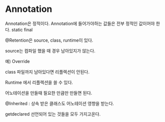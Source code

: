 # Annotation

 Annotation은 정적이다. Annotation에 들어가야하는 값들은 전부 정적인 값이어야 한다. static final

 @Retention은 source, class, runtime이 있다.

source는 컴파일 했을 때 경우 남아있지가 않는다.

 예\) Override

 class 파일까지 남아있다면 리플렉션이 안된다.

 Runtime 에서 리플렉션을 쓸 수 있다.

 어노테이션을 만들때 필요한 만큼만 만들면 된다.



@Inherited : 상속 받은 클래스도 어노테이션 영향을 받는다.

  getdeclared 선언되어 있는 것들을 모두 가지고온다.



